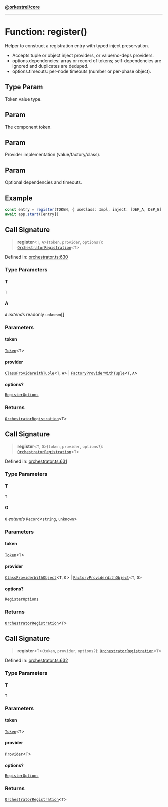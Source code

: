 [**@orkestrel/core**](../index.md)

***

# Function: register()

Helper to construct a registration entry with typed inject preservation.
- Accepts tuple or object inject providers, or value/no-deps providers.
- options.dependencies: array or record of tokens; self-dependencies are ignored and duplicates are deduped.
- options.timeouts: per-node timeouts (number or per-phase object).

## Type Param

Token value type.

## Param

The component token.

## Param

Provider implementation (value/factory/class).

## Param

Optional dependencies and timeouts.

## Example

```ts
const entry = register(TOKEN, { useClass: Impl, inject: [DEP_A, DEP_B] }, { dependencies: [DEP_A, DEP_B] })
await app.start([entry])
```

## Call Signature

> **register**\<`T`, `A`\>(`token`, `provider`, `options?`): [`OrchestratorRegistration`](../interfaces/OrchestratorRegistration.md)\<`T`\>

Defined in: [orchestrator.ts:630](https://github.com/orkestrel/core/blob/076093e61b67cd3d4198b173439f047ddbc97abc/src/orchestrator.ts#L630)

### Type Parameters

#### T

`T`

#### A

`A` *extends* readonly `unknown`[]

### Parameters

#### token

[`Token`](../type-aliases/Token.md)\<`T`\>

#### provider

[`ClassProviderWithTuple`](../type-aliases/ClassProviderWithTuple.md)\<`T`, `A`\> | [`FactoryProviderWithTuple`](../type-aliases/FactoryProviderWithTuple.md)\<`T`, `A`\>

#### options?

[`RegisterOptions`](../interfaces/RegisterOptions.md)

### Returns

[`OrchestratorRegistration`](../interfaces/OrchestratorRegistration.md)\<`T`\>

## Call Signature

> **register**\<`T`, `O`\>(`token`, `provider`, `options?`): [`OrchestratorRegistration`](../interfaces/OrchestratorRegistration.md)\<`T`\>

Defined in: [orchestrator.ts:631](https://github.com/orkestrel/core/blob/076093e61b67cd3d4198b173439f047ddbc97abc/src/orchestrator.ts#L631)

### Type Parameters

#### T

`T`

#### O

`O` *extends* `Record`\<`string`, `unknown`\>

### Parameters

#### token

[`Token`](../type-aliases/Token.md)\<`T`\>

#### provider

[`ClassProviderWithObject`](../type-aliases/ClassProviderWithObject.md)\<`T`, `O`\> | [`FactoryProviderWithObject`](../type-aliases/FactoryProviderWithObject.md)\<`T`, `O`\>

#### options?

[`RegisterOptions`](../interfaces/RegisterOptions.md)

### Returns

[`OrchestratorRegistration`](../interfaces/OrchestratorRegistration.md)\<`T`\>

## Call Signature

> **register**\<`T`\>(`token`, `provider`, `options?`): [`OrchestratorRegistration`](../interfaces/OrchestratorRegistration.md)\<`T`\>

Defined in: [orchestrator.ts:632](https://github.com/orkestrel/core/blob/076093e61b67cd3d4198b173439f047ddbc97abc/src/orchestrator.ts#L632)

### Type Parameters

#### T

`T`

### Parameters

#### token

[`Token`](../type-aliases/Token.md)\<`T`\>

#### provider

[`Provider`](../type-aliases/Provider.md)\<`T`\>

#### options?

[`RegisterOptions`](../interfaces/RegisterOptions.md)

### Returns

[`OrchestratorRegistration`](../interfaces/OrchestratorRegistration.md)\<`T`\>
